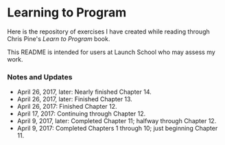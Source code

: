 # Learning to Program

Here is the repository of exercises I have created while reading through Chris Pine's *Learn to Program* book.

This README is intended for users at Launch School who may assess my work.

### Notes and Updates

- April 26, 2017, later: Nearly finished Chapter 14.
- April 26, 2017, later: Finished Chapter 13.
- April 26, 2017: Finished Chapter 12.
- April 17, 2017: Continuing through Chapter 12.
- April 9, 2017, later: Completed Chapter 11; halfway through Chapter 12.
- April 9, 2017: Completed Chapters 1 through 10; just beginning Chapter 11.
